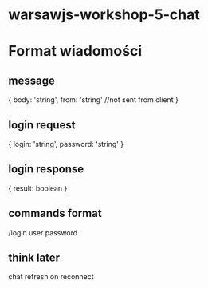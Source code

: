 # warsawjs-workshop-5-chat 

# Format wiadomości
## message

{
  body: 'string',
  from: 'string'  //not sent from client
}

## login request

{
  login: 'string',
  password: 'string'
}

## login response

{
  result: boolean
}

## commands format
/login user password

## think later
chat refresh on reconnect